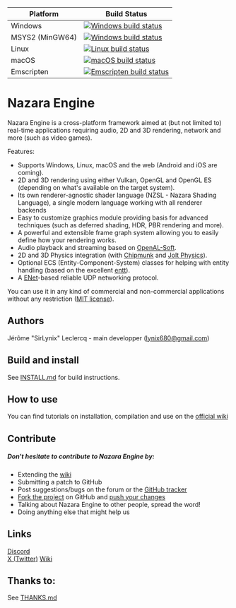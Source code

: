 ﻿Platform | Build Status
------------ | -------------
Windows | [![Windows build status](https://github.com/NazaraEngine/NazaraEngine/actions/workflows/windows-build.yml/badge.svg?branch=main)](https://github.com/NazaraEngine/NazaraEngine/actions/workflows/windows-build.yml)
MSYS2 (MinGW64) | [![Windows build status](https://github.com/NazaraEngine/NazaraEngine/actions/workflows/msys2-build.yml/badge.svg?branch=main)](https://github.com/NazaraEngine/NazaraEngine/actions/workflows/msys2-build.yml)
Linux | [![Linux build status](https://github.com/NazaraEngine/NazaraEngine/actions/workflows/linux-build.yml/badge.svg?branch=main)](https://github.com/NazaraEngine/NazaraEngine/actions/workflows/linux-build.yml)
macOS | [![macOS build status](https://github.com/NazaraEngine/NazaraEngine/actions/workflows/macos-build.yml/badge.svg?branch=main)](https://github.com/NazaraEngine/NazaraEngine/actions/workflows/macos-build.yml)
Emscripten | [![Emscripten build status](https://github.com/NazaraEngine/NazaraEngine/actions/workflows/wasm-build.yml/badge.svg?branch=main)](https://github.com/NazaraEngine/NazaraEngine/actions/workflows/wasm-build.yml)

# Nazara Engine  

Nazara Engine is a cross-platform framework aimed at (but not limited to) real-time applications requiring audio, 2D and 3D rendering, network and more (such as video games).

Features:
- Supports Windows, Linux, macOS and the web (Android and iOS are coming).
- 2D and 3D rendering using either Vulkan, OpenGL and OpenGL ES (depending on what's available on the target system).
- Its own renderer-agnostic shader language (NZSL - Nazara Shading Language), a single modern language working with all renderer backends
- Easy to customize graphics module providing basis for advanced techniques (such as deferred shading, HDR, PBR rendering and more).
- A powerful and extensible frame graph system allowing you to easily define how your rendering works.
- Audio playback and streaming based on [OpenAL-Soft](https://www.openal-soft.org).
- 2D and 3D Physics integration (with [Chipmunk](https://chipmunk-physics.net) and [Jolt Physics]([https://github.com/MADEAPPS/newton-dynamics](https://github.com/jrouwe/JoltPhysics))).
- Optional ECS (Entity-Component-System) classes for helping with entity handling (based on the excellent [entt](https://github.com/skypjack/entt)).
- A [ENet](https://github.com/lsalzman/enet)-based reliable UDP networking protocol.

You can use it in any kind of commercial and non-commercial applications without any restriction ([MIT license](http://opensource.org/licenses/MIT)).

## Authors

Jérôme "SirLynix" Leclercq - main developper (<lynix680@gmail.com>)   

## Build and install

See [INSTALL.md](INSTALL.md) for build instructions.

## How to use

You can find tutorials on installation, compilation and use on the [official wiki](https://github.com/NazaraEngine/NazaraEngine/wiki)

## Contribute

##### Don't hesitate to contribute to Nazara Engine by:
- Extending the [wiki](https://github.com/NazaraEngine/NazaraEngine/wiki)
- Submitting a patch to GitHub  
- Post suggestions/bugs on the forum or the [GitHub tracker](https://github.com/NazaraEngine/NazaraEngine/issues)    
- [Fork the project](https://github.com/NazaraEngine/NazaraEngine/fork) on GitHub and [push your changes](https://github.com/NazaraEngine/NazaraEngine/pulls)  
- Talking about Nazara Engine to other people, spread the word!  
- Doing anything else that might help us

## Links

[Discord](https://discord.sirlynix.be/)  
[X (Twitter)](https://twitter.com/SirLynix)
[Wiki](https://github.com/NazaraEngine/NazaraEngine/wiki)  

## Thanks to:

See [THANKS.md](THANKS.md)
